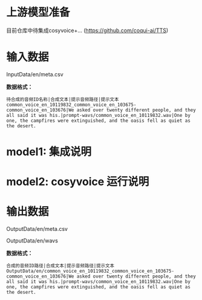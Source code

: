 # 上游模型准备

目前仓库中待集成cosyvoice+... (https://github.com/coqui-ai/TTS)

# 输入数据

InputData/en/meta.csv


**数据格式：**
```csv
待合成的音频ID名称|合成文本|提示音频路径|提示文本
common_voice_en_10119832_common_voice_en_103675-common_voice_en_103676|We asked over twenty different people, and they all said it was his.|prompt-wavs/common_voice_en_10119832.wav|One by one, the campfires were extinguished, and the oasis fell as quiet as the desert.
```

# model1: 集成说明

# model2: cosyvoice 运行说明

# 输出数据

OutputData/en/meta.csv

OutputData/en/wavs


**数据格式：**
```csv
合成的音频ID路径|合成文本|提示音频路径|提示文本
OutputData/en/common_voice_en_10119832_common_voice_en_103675-common_voice_en_103676|We asked over twenty different people, and they all said it was his.|prompt-wavs/common_voice_en_10119832.wav|One by one, the campfires were extinguished, and the oasis fell as quiet as the desert.
```